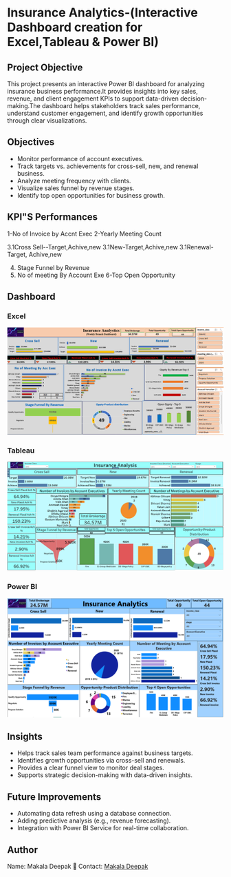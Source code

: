 # Insurance Analytics-(Interactive Dashboard creation for Excel,Tableau & Power BI)
## Project Objective
This project presents an interactive Power BI dashboard for analyzing insurance business performance.It provides insights into key sales, revenue, and client engagement KPIs to support data-driven decision-making.The dashboard helps stakeholders track sales performance, understand customer engagement, and identify growth opportunities through clear visualizations.
## Objectives
- Monitor performance of account executives.
- Track targets vs. achievements for cross-sell, new, and renewal business.
- Analyze meeting frequency with clients.
- Visualize sales funnel by revenue stages.
- Identify top open opportunities for business growth.
## KPI"S Performances
1-No of Invoice by Accnt Exec
2-Yearly Meeting Count

3.1Cross Sell--Target,Achive,new
3.1New-Target,Achive,new
3.1Renewal-Target, Achive,new

4. Stage Funnel by Revenue
5. No of meeting By Account Exe
6-Top Open Opportunity
## Dashboard
### Excel
  ![Excel](https://github.com/deepuhacker26/Insurance-Analytics/blob/main/Screenshot%202025-09-26%20122112.png)
### Tableau
  ![Tableau](https://github.com/deepuhacker26/Insurance-Analytics/blob/main/Screenshot%202025-08-31%20105719.png)
### Power BI
  ![Power BI](https://github.com/deepuhacker26/Insurance-Analytics/blob/main/Screenshot%202025-09-09%20130453.png)
## Insights
- Helps track sales team performance against business targets.
- Identifies growth opportunities via cross-sell and renewals.
- Provides a clear funnel view to monitor deal stages.
- Supports strategic decision-making with data-driven insights.
## Future Improvements
- Automating data refresh using a database connection.
- Adding predictive analysis (e.g., revenue forecasting).
- Integration with Power BI Service for real-time collaboration.
## Author
Name: Makala Deepak
📧 Contact: [Makala Deepak](https://www.linkedin.com/in/makala-deepak-63471425a/)
